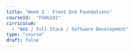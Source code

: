 ```yaml
---
title: "Week 2 - Front End Foundations"
courseId:  "FSWG101"
cirriculum:
  - "Web / Full Stack / Software Development"
type: "course"
draft: false
---
```

